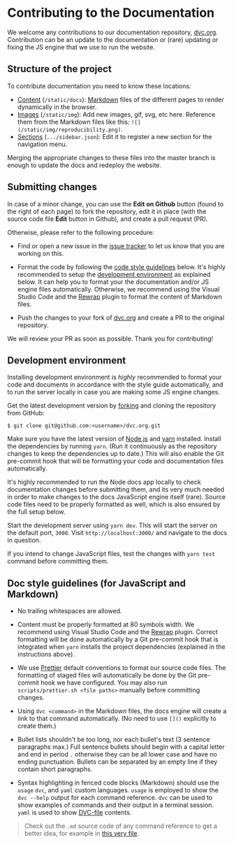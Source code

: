 # Contributing to the Documentation

We welcome any contributions to our documentation repository,
[dvc.org](https://github.com/iterative/dvc.org). Contribution can be an update
to the documentation or (rare) updating or fixing the JS engine that we use to
run the website.

## Structure of the project

To contribute documentation you need to know these locations:

- [Content](https://github.com/iterative/dvc.org/tree/master/static/docs)
  (`/static/docs`):
  [Markdown](https://guides.github.com/features/mastering-markdown/) files of
  the different pages to render dynamically in the browser.
- [Images](https://github.com/iterative/dvc.org/tree/master/static/img)
  (`/static/img`): Add new images, gif, svg, etc here. Reference them from the
  Markdown files like this: `![](/static/img/reproducibility.png)`.
- [Sections](https://github.com/iterative/dvc.org/tree/master/src/Documentation/sidebar.json)
  (`.../sidebar.json`): Edit it to register a new section for the navigation
  menu.

Merging the appropriate changes to these files into the master branch is enough
to update the docs and redeploy the website.

## Submitting changes

In case of a minor change, you can use the **Edit on Github** button (found to
the right of each page) to fork the repository, edit it in place (with the
source code file **Edit** button in Github), and create a pull request (PR).

Otherwise, please refer to the following procedure:

- Find or open a new issue in the
  [issue tracker](https://github.com/iterative/dvc.org/issues) to let us know
  that you are working on this.

- Format the code by following the
  [code style guidelines](#code-style-guidelines) below. It's highly recommended
  to setup the [development environment](#development-environment) as explained
  below. It can help you to format your the documentation and/or JS engine files
  automatically. Otherwise, we recommend using the Visual Studio Code and the
  [Rewrap](https://marketplace.visualstudio.com/items?itemName=stkb.rewrap)
  plugin to format the content of Markdown files.

- Push the changes to your fork of
  [dvc.org](https://github.com/iterative/dvc.org.git) and create a PR to the
  original repository.

We will review your PR as soon as possible. Thank you for contributing!

## Development environment

Installing development environment is _highly_ recommended to format your code
and documents in accordance with the style guide automatically, and to run the
server locally in case you are making some JS engine changes.

Get the latest development version by
[forking](https://help.github.com/en/articles/fork-a-repo) and cloning the
repository from GitHub:

```dvc
$ git clone git@github.com:<username>/dvc.org.git
```

Make sure you have the latest version of [Node.js](https://nodejs.org/en/) and
[yarn](https://yarnpkg.com/en/) installed. Install the dependencies by running
`yarn`. (Run it continuously as the repository changes to keep the dependencies
up to date.) This will also enable the Git pre-commit hook that will be
formatting your code and documentation files automatically.

It's highly recommended to run the Node docs app locally to check documentation
changes before submitting them, and its very much needed in order to make
changes to the docs JavaScript engine itself (rare). Source code files need to
be properly formatted as well, which is also ensured by the full setup below.

Start the development server using `yarn dev`. This will start the server on the
default port, `3000`. Visit `http://localhost:3000/` and navigate to the docs in
question.

If you intend to change JavaScript files, test the changes with `yarn test`
command before committing them.

## Doc style guidelines (for JavaScript and Markdown)

- No trailing whitespaces are allowed.

- Content must be properly formatted at 80 symbols width. We recommend using
  Visual Studio Code and the
  [Rewrap](https://marketplace.visualstudio.com/items?itemName=stkb.rewrap)
  plugin. Correct formatting will be done automatically by a Git pre-commit hook
  that is integrated when `yarn` installs the project dependencies (explained in
  the instructions above).

- We use [Prettier](https://prettier.io/) default conventions to format our
  source code files. The formatting of staged files will automatically be done
  by the Git pre-commit hook we have configured. You may also run
  `scripts/prettier.sh <file paths>` manually before committing changes.

- Using `dvc <command>` in the Markdown files, the docs engine will create a
  link to that command automatically. (No need to use `[]()` explicitly to
  create them.)

- Bullet lists shouldn't be too long, nor each bullet's text (3 sentence
  paragraphs max.) Full sentence bullets should begin with a capital letter and
  end in period `.` otherwise they can be all lower case and have no ending
  punctuation. Bullets can be separated by an empty line if they contain short
  paragraphs.

- Syntax highlighting in fenced code blocks (Markdown) should use the `usage`
  `dvc`, and `yaml` custom languages. `usage` is employed to show the
  `dvc --help` output for each command reference. `dvc` can be used to show
  examples of commands and their output in a terminal session. `yaml` is used to
  show [DVC-file](/doc/user-guide/dvc-file-format) contents.

> Check out the `.md` source code of any command reference to get a better idea,
> for example in
> [this very file](https://raw.githubusercontent.com/iterative/dvc.org/master/static/docs/user-guide/contributing-doc.md).
